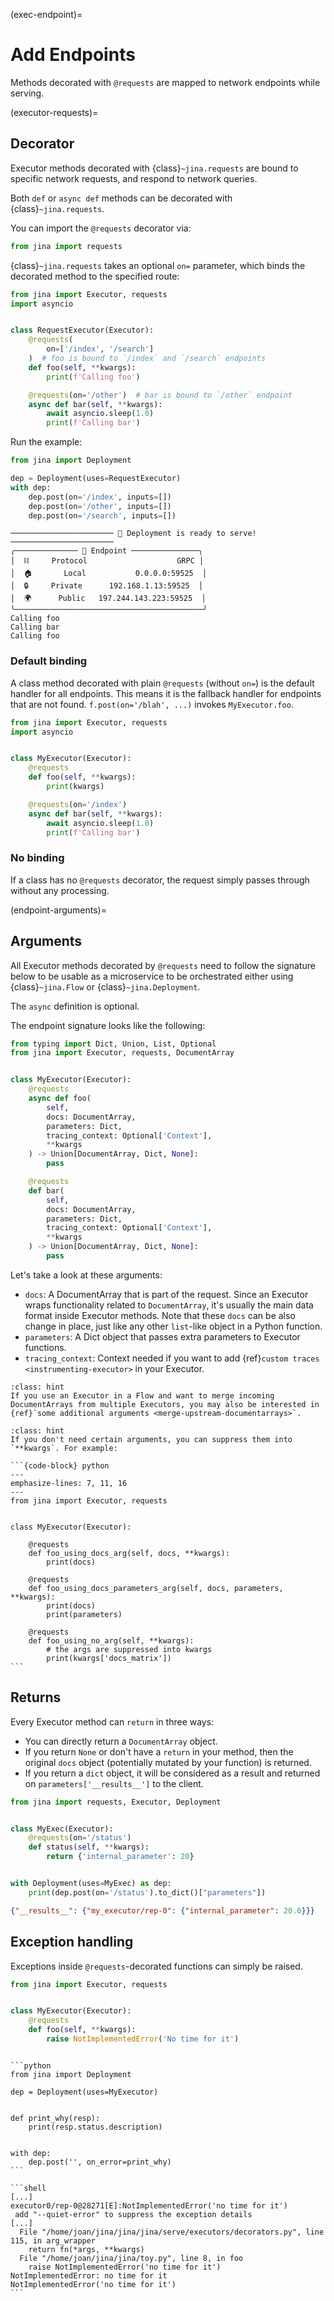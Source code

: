 (exec-endpoint)=
# Add Endpoints

Methods decorated with `@requests` are mapped to network endpoints while serving.

(executor-requests)=
## Decorator

Executor methods decorated with {class}`~jina.requests` are bound to specific network requests, and respond to network queries.

Both `def` or `async def` methods can be decorated with {class}`~jina.requests`.

You can import the `@requests` decorator via:

```python
from jina import requests
```

{class}`~jina.requests` takes an optional `on=` parameter, which binds the decorated method to the specified route:

```python
from jina import Executor, requests
import asyncio


class RequestExecutor(Executor):
    @requests(
        on=['/index', '/search']
    )  # foo is bound to `/index` and `/search` endpoints
    def foo(self, **kwargs):
        print(f'Calling foo')

    @requests(on='/other')  # bar is bound to `/other` endpoint
    async def bar(self, **kwargs):
        await asyncio.sleep(1.0)
        print(f'Calling bar')
```

Run the example:
```python
from jina import Deployment

dep = Deployment(uses=RequestExecutor)
with dep:
    dep.post(on='/index', inputs=[])
    dep.post(on='/other', inputs=[])
    dep.post(on='/search', inputs=[])
```

```shell
─────────────────────── 🎉 Deployment is ready to serve! ───────────────────────
╭────────────── 🔗 Endpoint ───────────────╮
│  ⛓     Protocol                    GRPC │
│  🏠       Local           0.0.0.0:59525  │
│  🔒     Private      192.168.1.13:59525  │
│  🌍      Public   197.244.143.223:59525  │
╰──────────────────────────────────────────╯
Calling foo
Calling bar
Calling foo
```

### Default binding

A class method decorated with plain `@requests` (without `on=`) is the default handler for all endpoints.
This means it is the fallback handler for endpoints that are not found. `f.post(on='/blah', ...)` invokes `MyExecutor.foo`.

```python
from jina import Executor, requests
import asyncio


class MyExecutor(Executor):
    @requests
    def foo(self, **kwargs):
        print(kwargs)

    @requests(on='/index')
    async def bar(self, **kwargs):
        await asyncio.sleep(1.0)
        print(f'Calling bar')
```


### No binding

If a class has no `@requests` decorator, the request simply passes through without any processing.

(endpoint-arguments)=
## Arguments
All Executor methods decorated by `@requests` need to follow the signature below to be usable as a microservice to be orchestrated either using {class}`~jina.Flow` or {class}`~jina.Deployment`.

The `async` definition is optional.

The endpoint signature looks like the following:

```python
from typing import Dict, Union, List, Optional
from jina import Executor, requests, DocumentArray


class MyExecutor(Executor):
    @requests
    async def foo(
        self,
        docs: DocumentArray,
        parameters: Dict,
        tracing_context: Optional['Context'],
        **kwargs
    ) -> Union[DocumentArray, Dict, None]:
        pass

    @requests
    def bar(
        self,
        docs: DocumentArray,
        parameters: Dict,
        tracing_context: Optional['Context'],
        **kwargs
    ) -> Union[DocumentArray, Dict, None]:
        pass
```

Let's take a look at these arguments:

- `docs`: A DocumentArray that is part of the request. Since an Executor wraps functionality related to `DocumentArray`, it's usually the main data format inside Executor methods. Note that these `docs` can be also change in place, just like any other `list`-like object in a Python function.
- `parameters`: A Dict object that passes extra parameters to Executor functions.
- `tracing_context`: Context needed if you want to add {ref}`custom traces <instrumenting-executor>` in your Executor.

````{admonition} Flow-specific arguments
:class: hint
If you use an Executor in a Flow and want to merge incoming DocumentArrays from multiple Executors, you may also be interested in {ref}`some additional arguments <merge-upstream-documentarrays>`.
````

````{admonition} Hint
:class: hint
If you don't need certain arguments, you can suppress them into `**kwargs`. For example:

```{code-block} python
---
emphasize-lines: 7, 11, 16
---
from jina import Executor, requests


class MyExecutor(Executor):

    @requests
    def foo_using_docs_arg(self, docs, **kwargs):
        print(docs)

    @requests
    def foo_using_docs_parameters_arg(self, docs, parameters, **kwargs):
        print(docs)
        print(parameters)

    @requests
    def foo_using_no_arg(self, **kwargs):
        # the args are suppressed into kwargs
        print(kwargs['docs_matrix'])
```
````

## Returns

Every Executor method can `return` in three ways: 

- You can directly return a `DocumentArray` object.
- If you return `None` or don't have a `return` in your method, then the original `docs` object (potentially mutated by your function) is returned.
- If you return a `dict` object, it will be considered as a result and returned on `parameters['__results__']` to the client.

```python
from jina import requests, Executor, Deployment


class MyExec(Executor):
    @requests(on='/status')
    def status(self, **kwargs):
        return {'internal_parameter': 20}


with Deployment(uses=MyExec) as dep:
    print(dep.post(on='/status').to_dict()["parameters"])
```

```json
{"__results__": {"my_executor/rep-0": {"internal_parameter": 20.0}}}
```
  
## Exception handling

Exceptions inside `@requests`-decorated functions can simply be raised.

```python
from jina import Executor, requests


class MyExecutor(Executor):
    @requests
    def foo(self, **kwargs):
        raise NotImplementedError('No time for it')
```

````{dropdown} Example usage and output

```python
from jina import Deployment

dep = Deployment(uses=MyExecutor)


def print_why(resp):
    print(resp.status.description)


with dep:
    dep.post('', on_error=print_why)
```

```shell
[...]
executor0/rep-0@28271[E]:NotImplementedError('no time for it')
 add "--quiet-error" to suppress the exception details
[...]
  File "/home/joan/jina/jina/jina/serve/executors/decorators.py", line 115, in arg_wrapper
    return fn(*args, **kwargs)
  File "/home/joan/jina/jina/toy.py", line 8, in foo
    raise NotImplementedError('no time for it')
NotImplementedError: no time for it
NotImplementedError('no time for it')
```

````
